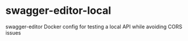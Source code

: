 # swagger-editor-local
swagger-editor Docker config for testing a local API while avoiding CORS issues
